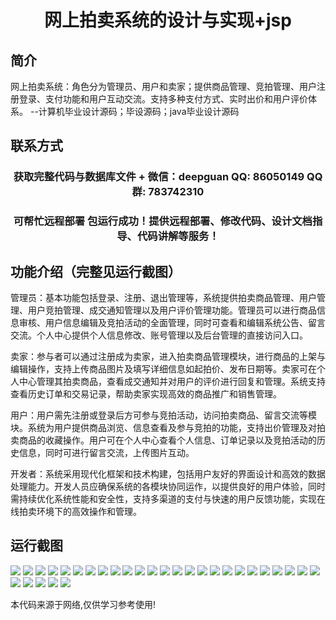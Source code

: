 <p><h1 align="center">网上拍卖系统的设计与实现+jsp</h1></p>

## 简介
网上拍卖系统：角色分为管理员、用户和卖家；提供商品管理、竞拍管理、用户注册登录、支付功能和用户互动交流。支持多种支付方式、实时出价和用户评价体系。    --计算机毕业设计源码；毕设源码；java毕业设计源码


## 联系方式
<p><h3 align="center">获取完整代码与数据库文件 + 微信：deepguan QQ: 86050149 QQ群: 783742310</h3></p>
<p><h3 align="center">可帮忙远程部署 包运行成功！提供远程部署、修改代码、设计文档指导、代码讲解等服务！</h3></p>

## 功能介绍（完整见运行截图）
管理员：基本功能包括登录、注册、退出管理等，系统提供拍卖商品管理、用户管理、用户竞拍管理、成交通知管理以及用户评价管理功能。管理员可以进行商品信息审核、用户信息编辑及竞拍活动的全面管理，同时可查看和编辑系统公告、留言交流。个人中心提供个人信息修改、账号管理以及后台管理的直接访问入口。

卖家：参与者可以通过注册成为卖家，进入拍卖商品管理模块，进行商品的上架与编辑操作，支持上传商品图片及填写详细信息如起拍价、发布日期等。卖家可在个人中心管理其拍卖商品，查看成交通知并对用户的评价进行回复和管理。系统支持查看历史订单和交易记录，帮助卖家实现高效的商品推广和销售管理。

用户：用户需先注册或登录后方可参与竞拍活动，访问拍卖商品、留言交流等模块。系统为用户提供商品浏览、信息查看及参与竞拍的功能，支持出价管理及对拍卖商品的收藏操作。用户可在个人中心查看个人信息、订单记录以及竞拍活动的历史信息，同时可进行留言交流，上传图片互动。

开发者：系统采用现代化框架和技术构建，包括用户友好的界面设计和高效的数据处理能力。开发人员应确保系统的各模块协同运作，以提供良好的用户体验，同时需持续优化系统性能和安全性，支持多渠道的支付与快速的用户反馈功能，实现在线拍卖环境下的高效操作和管理。


## 运行截图
![](img/001.jpg)
![](img/002.jpg)
![](img/003.jpg)
![](img/004.jpg)
![](img/005.jpg)
![](img/006.jpg)
![](img/007.jpg)
![](img/008.jpg)
![](img/009.jpg)
![](img/010.jpg)
![](img/011.jpg)
![](img/012.jpg)
![](img/013.jpg)
![](img/014.jpg)
![](img/015.jpg)
![](img/016.jpg)
![](img/017.jpg)
![](img/018.jpg)
![](img/019.jpg)
![](img/020.jpg)
![](img/021.jpg)
![](img/022.jpg)
![](img/023.jpg)
![](img/024.jpg)
![](img/025.jpg)
![](img/026.jpg)
![](img/027.jpg)
![](img/028.jpg)
![](img/029.jpg)
![](img/030.jpg)

<p>本代码来源于网络,仅供学习参考使用!</p>

